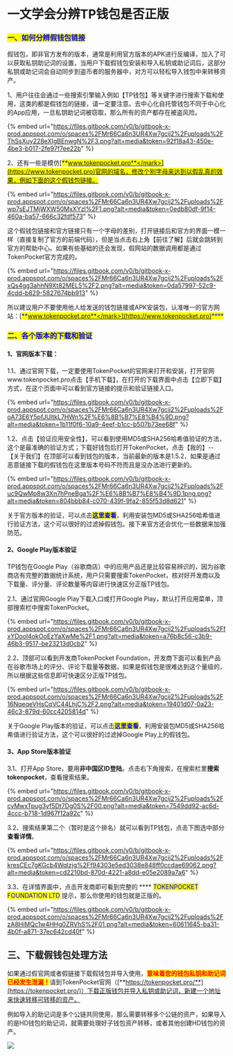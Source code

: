# 一文学会分辨TP钱包是否正版

### <mark style="color:blue;">**一、**</mark><mark style="color:blue;">如何分辨假钱包链接</mark> <a href="#yi-ru-he-fen-bian-jia-qian-bao-lian-jie" id="yi-ru-he-fen-bian-jia-qian-bao-lian-jie"></a>

假钱包，即非官方发布的版本，通常是利用官方版本的APK进行反编译，加入了可以获取私钥助记词的设置，当用户下载假钱包安装和导入私钥或助记词后，这部分私钥或助记词会自动同步到盗币者的服务器中，对方可以轻松导入钱包中来转移资产。

1、用户往往会通过一些搜索引擎输入例如【TP钱包】等关键字进行搜索下载和使用，这类的都是假钱包的链接，请一定要注意。去中心化自托管钱包不同于中心化的App应用，一旦私钥助记词被窃取，那么所有的资产都存在被盗风险。

{% embed url="https://files.gitbook.com/v0/b/gitbook-x-prod.appspot.com/o/spaces%2FMr66Ca6n3UR4Xw7gcij2%2Fuploads%2FThSsXuy228eXIgBEnwgN%2F3.png?alt=media&token=92f18a43-450e-4be3-b017-2fe97f7ee22b" %}

2、还有一些是模仿[<mark style="color:blue;">**www.tokenpocket.pro**</mark>](https://www.tokenpocket.pro)官网的域名，修改个别字母来达到以假乱真的效果，例如下面的这个假钱包链接。

{% embed url="https://files.gitbook.com/v0/b/gitbook-x-prod.appspot.com/o/spaces%2FMr66Ca6n3UR4Xw7gcij2%2Fuploads%2Fwp7sEJTMjWXW50MxXYzl%2F1.png?alt=media&token=0edb80df-9f14-460a-ba57-666c32fdf573" %}

这个假钱包链接和官方链接只有一个字母的差别，打开链接后和官方的界面一模一样（直接复制了官方的前端代码），但是当点击右上角【前往了解】后就会跳转到官方的帮助中心。如果有些基础的还会发现，假网站的数据调用都是通过TokenPocket官方完成的。

{% embed url="https://files.gitbook.com/v0/b/gitbook-x-prod.appspot.com/o/spaces%2FMr66Ca6n3UR4Xw7gcij2%2Fuploads%2FxQs4gg3ahhN9Xt82MEL5%2F2.png?alt=media&token=0da57997-52c9-4cdd-b829-5827674bb913" %}

所以建议用户不要使用他人给发送的钱包链接或APK安装包，认准唯一的官方网站：[<mark style="color:blue;">**www.tokenpocket.pro**</mark>](https://www.tokenpocket.pro)<mark style="color:blue;">****</mark>

### <mark style="color:blue;">**二、各个版本的下载和验证**</mark>

#### **1、官网版本下载：**

1.1、通过官网下载，一定要使用TokenPocket的官网来打开和安装，打开官网www.tokenpocket.pro点击【手机下载】，在打开的下载界面中点击【立即下载】方式，在这个页面中可以看到官方链接的提示和验证链接入口。

{% embed url="https://files.gitbook.com/v0/b/gitbook-x-prod.appspot.com/o/spaces%2FMr66Ca6n3UR4Xw7gcij2%2Fuploads%2FoA73E6Y5pfJUltkL7HWn%2F%E6%8B%B7%E8%B4%9D.png?alt=media&token=1b11f0f6-10a9-4eef-b1cc-b507b73ee68f" %}

1.2、点击【验证应用安全性】，可以看到使用MD5或SHA256哈希值验证的方法，这个是最准确的验证方式；下载好钱包后打开TokenPocket，点击【我的】--【关于我们】在顶部可以看到钱包的版本，当前最新的版本是1.5.2，如果是通过恶意链接下载的假钱包在这里版本号码不符而且是没办法进行更新的。

{% embed url="https://files.gitbook.com/v0/b/gitbook-x-prod.appspot.com/o/spaces%2FMr66Ca6n3UR4Xw7gcij2%2Fuploads%2Fuc9QwMp8w3Xn7hPneBga%2F%E6%8B%B7%E8%B4%9D.1png.png?alt=media&token=804bbb84-c070-439f-9fa2-855f53d8d621" %}

关于官方版本的验证，可以点击<mark style="color:blue;">**这里查看**</mark>，利用安装包MD5或SHA256哈希值进行验证方法，这个可以很好的过滤掉假钱包。接下来官方还会优化一些数据来加强防范。

#### **2、Google Play版本验证**

TP钱包在Google Play（谷歌商店）中的应用产品还是比较容易辨识的，因为谷歌商店有完整的数据统计系统，用户只需要搜索TokenPocket，核对好开发商以及下载量、评分量、评论数量等内容进行快速区分正版TP钱包。

2.1、通过官网Google Play下载入口或打开Google Play，默认打开应用菜单，顶部搜索栏中搜索TokenPocket。

{% embed url="https://files.gitbook.com/v0/b/gitbook-x-prod.appspot.com/o/spaces%2FMr66Ca6n3UR4Xw7gcij2%2Fuploads%2FfxYDool4okOoEzYaXwMe%2F1.png?alt=media&token=a76b8c56-c3b9-46b3-9517-be23213d0cb2" %}

2.2、顶部可以看到开发商TokenPocket Foundation，开发商下面可以看到产品在谷歌市场上的评分、评论下载量等数据，如果是假钱包是很难达到这个量级的，所以根据这些信息即可快速区分正版TP钱包。

{% embed url="https://files.gitbook.com/v0/b/gitbook-x-prod.appspot.com/o/spaces%2FMr66Ca6n3UR4Xw7gcij2%2Fuploads%2F16NqeqeVHsCqVC44LhjC%2F2.png?alt=media&token=19401d07-0a23-46c3-879d-60cc4205814d" %}

关于Google Play版本的验证，可以点击<mark style="color:blue;">**这里查看**</mark>，利用安装包MD5或SHA256哈希值进行验证方法，这个可以很好的过滤掉Google Play上的假钱包。

#### **3、App Store版本验证**

3.1、打开App Store，要用**非中国区ID登陆**。点击右下角搜索，在搜索栏里**搜索tokenpocket**，查看搜索结果。

{% embed url="https://files.gitbook.com/v0/b/gitbook-x-prod.appspot.com/o/spaces%2FMr66Ca6n3UR4Xw7gcij2%2Fuploads%2FcyMwxTpug3yf5Dt7Dg0S%2F00.png?alt=media&token=7549dd92-ac6d-4ccc-b718-1d967f12a92c" %}

3.2、搜索结果第二个（暂时是这个排名）就可以看到TP钱包，点击下图选中部分**查看详情**。

{% embed url="https://files.gitbook.com/v0/b/gitbook-x-prod.appspot.com/o/spaces%2FMr66Ca6n3UR4Xw7gcij2%2Fuploads%2FkresCEc7gKGcb4WqIzjg%2Ff94303e5ed3038e848ff0ccdae69062.png?alt=media&token=cd2210bd-870d-4221-a8dd-e05e2089a7a6" %}

3.3、在详情界面中，点击开发商即可看到完整的 **** <mark style="color:blue;">TOKENPOCKET FOUNDATION LTD</mark> 提示，那么你使用的钱包就是正版的。

{% embed url="https://files.gitbook.com/v0/b/gitbook-x-prod.appspot.com/o/spaces%2FMr66Ca6n3UR4Xw7gcij2%2Fuploads%2FzA8HiMQc1w4HHg0ZRVhS%2F01.png?alt=media&token=60611645-ba31-4b0f-a871-37ec642cd40f" %}

## 三、下载假钱包处理方法

如果通过假官网或者假链接下载假钱包并导入使用，<mark style="color:red;">**意味着您的钱包私钥和助记词已经发生泄漏！**</mark>请到TokenPocket官网（[**https://tokenpocket.pro/**](https://tokenpocket.pro/)）下载正版钱包并导入私钥或助记词，新建一个地址来快速转移可转移的资产。

例如导入的助记词是多个公链共同使用，那么需要转移多个公链的资产，如果导入的是HD钱包的助记词，就需要处理好子钱包资产转移，或者其他创建HD钱包的资产。

![](<../../.gitbook/assets/组 83.png>)
